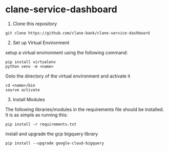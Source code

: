 # clane-service-dashboard


1. Clone this repository

```
git clone https://github.com/clane-bank/clane-service-dashboard
```


2. Set up Virtual Environment
 
setup a virtual environment using the following command:

```
pip install virtualenv
python venv -m <name>
```

Goto the directory of the virtual environment and activate it 
 
```
cd <name>/bin
sourve activate
```

3. Install Modules

The following libraries/modules in the requirements file should be installed. It is as simple as running this:

```
pip install -r requirements.txt
```

install and upgrade the gcp bigquery library

```
pip install --upgrade google-cloud-bigquery
```
